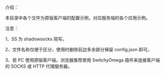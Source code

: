 介绍：

本目录中各个文件为原版客户端的配置示例，对应服务端的各个应用示例。

注意：

1、SS 为 shadowsocks 简写。

2、文件名称仅便于区分，使用时删除前边多余部分保留 config.json 即可。

3、若 PC 使用原版客户端，浏览器推荐使用 SwitchyOmega 插件来连接客户端的 SOCKS 或 HTTP 代理服务器。
